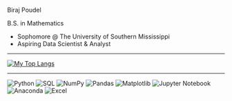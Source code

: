 Biraj Poudel

B.S. in Mathematics

- Sophomore @ The University of Southern Mississippi
- Aspiring Data Scientist & Analyst


---

[![My Top Langs](https://github-readme-stats.vercel.app/api?username=YOUR_USERNAME&show_icons=true&theme=radical&count_private=true)](https://github.com/anuraghazra/github-readme-stats)


---

![Python](https://img.shields.io/badge/Python-3776AB?style=for-the-badge&logo=python&logoColor=FFD43B)
![SQL](https://img.shields.io/badge/SQL-003B57?style=for-the-badge&logo=mysql&logoColor=F29111)
![NumPy](https://img.shields.io/badge/NumPy-013243?style=for-the-badge&logo=numpy&logoColor=white)
![Pandas](https://img.shields.io/badge/Pandas-150458?style=for-the-badge&logo=pandas&logoColor=white)
![Matplotlib](https://img.shields.io/badge/Matplotlib-11557C?style=for-the-badge&logo=matplotlib&logoColor=white)
![Jupyter Notebook](https://img.shields.io/badge/Jupyter-F37626?style=for-the-badge&logo=jupyter&logoColor=white)
![Anaconda](https://img.shields.io/badge/Anaconda-3BAF4A?style=for-the-badge&logo=anaconda&logoColor=white)
![Excel](https://img.shields.io/badge/Excel-217346?style=for-the-badge&logo=microsoft-excel&logoColor=white)


